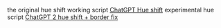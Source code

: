 the original hue shift working script
[ChatGPT Hue shift](ChatGPT_GPT-5_Announcement_Background_(Hue-Shift-Edition)-1.3.user.js)
experimental hue script
[ChatGPT 2 hue shift + border fix](ChatGPT_GPT-5_Background_(Optimized%20v1.6)-1.6.user.js)
